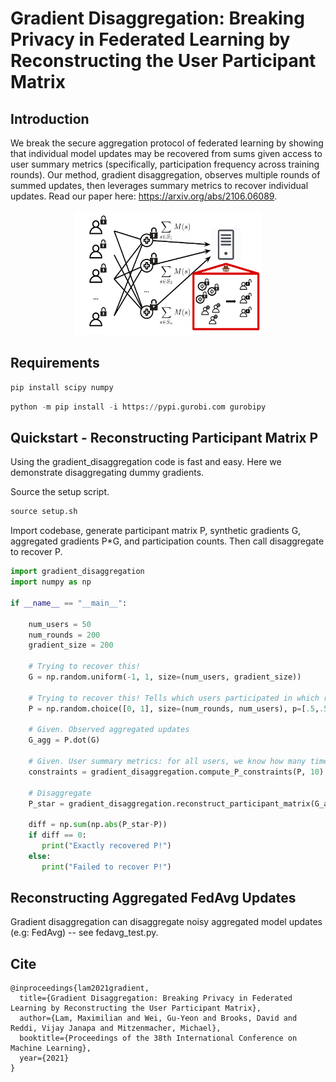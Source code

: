 # Gradient Disaggregation: Breaking Privacy in Federated Learning by Reconstructing the User Participant Matrix

## Introduction 

We break the secure aggregation protocol of federated learning by showing that individual model updates may be recovered from sums given access to user summary metrics (specifically, participation frequency across training rounds). Our method, gradient disaggregation, observes multiple rounds of summed updates, then leverages summary metrics to recover individual updates. Read our paper here: https://arxiv.org/abs/2106.06089.

<p align="center">
<img src="https://raw.githubusercontent.com/gdisag/gradient_disaggregation/main/images/grad_disaggregated.png" width="300" height="200" >
</p>

## Requirements

```python
pip install scipy numpy
```

```python
python -m pip install -i https://pypi.gurobi.com gurobipy
```

## Quickstart - Reconstructing Participant Matrix P

Using the gradient_disaggregation code is fast and easy. Here we demonstrate disaggregating dummy gradients.

Source the setup script.
```python
source setup.sh
```

Import codebase, generate participant matrix P, synthetic gradients G, aggregated gradients P*G, and participation counts. Then call disaggregate to recover P.
```python
import gradient_disaggregation
import numpy as np

if __name__ == "__main__":

    num_users = 50
    num_rounds = 200
    gradient_size = 200

    # Trying to recover this! 
    G = np.random.uniform(-1, 1, size=(num_users, gradient_size)) 

    # Trying to recover this! Tells which users participated in which rounds.
    P = np.random.choice([0, 1], size=(num_rounds, num_users), p=[.5,.5]) 

    # Given. Observed aggregated updates
    G_agg = P.dot(G) 

    # Given. User summary metrics: for all users, we know how many times they participated across each 10 rounds.
    constraints = gradient_disaggregation.compute_P_constraints(P, 10) 

    # Disaggregate
    P_star = gradient_disaggregation.reconstruct_participant_matrix(G_agg, constraints, verbose=True, multiprocess=True)

    diff = np.sum(np.abs(P_star-P))
    if diff == 0:
       print("Exactly recovered P!")
    else:
       print("Failed to recover P!")
```

## Reconstructing Aggregated FedAvg Updates

Gradient disaggregation can disaggregate noisy aggregated model updates (e.g: FedAvg) -- see fedavg_test.py. 

## Cite

```
@inproceedings{lam2021gradient,
  title={Gradient Disaggregation: Breaking Privacy in Federated Learning by Reconstructing the User Participant Matrix},
  author={Lam, Maximilian and Wei, Gu-Yeon and Brooks, David and Reddi, Vijay Janapa and Mitzenmacher, Michael},
  booktitle={Proceedings of the 38th International Conference on Machine Learning},
  year={2021}
}
```

